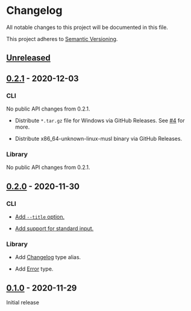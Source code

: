 # Changelog

All notable changes to this project will be documented in this file.

This project adheres to [Semantic Versioning](https://semver.org).

## [Unreleased]

## [0.2.1] - 2020-12-03

### CLI

No public API changes from 0.2.1.

- Distribute `*.tar.gz` file for Windows via GitHub Releases. See [#4](https://github.com/taiki-e/parse-changelog/pull/4) for more.

- Distribute x86_64-unknown-linux-musl binary via GitHub Releases.

### Library

No public API changes from 0.2.1.

## [0.2.0] - 2020-11-30

### CLI

- [Add `--title` option.](https://github.com/taiki-e/parse-changelog/pull/1)

- [Add support for standard input.](https://github.com/taiki-e/parse-changelog/pull/1)

### Library

- Add [Changelog](https://docs.rs/parse-changelog/0.2/parse_changelog/type.Changelog.html) type alias.

- Add [Error](https://docs.rs/parse-changelog/0.2/parse_changelog/enum.Error.html) type.

## [0.1.0] - 2020-11-29

Initial release

[unreleased]: https://github.com/taiki-e/parse-changelog/compare/v0.2.1...HEAD
[0.2.1]: https://github.com/taiki-e/parse-changelog/compare/v0.2.0...v0.2.1
[0.2.0]: https://github.com/taiki-e/parse-changelog/compare/v0.1.0...v0.2.0
[0.1.0]: https://github.com/taiki-e/parse-changelog/releases/tag/v0.1.0
